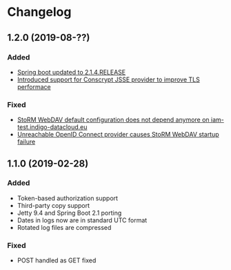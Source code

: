 # Changelog

## 1.2.0 (2019-08-??)

### Added

- [Spring boot updated to 2.1.4.RELEASE][STOR-1098]
- [Introduced support for Conscrypt JSSE provider to improve TLS
  performace][STOR-1097]

### Fixed

- [StoRM WebDAV default configuration does not depend anymore on
  iam-test.indigo-datacloud.eu][STOR-1095]
- [Unreachable OpenID Connect provider causes StoRM WebDAV startup
  failure][STOR-1096]

## 1.1.0 (2019-02-28)

### Added

- Token-based authorization support
- Third-party copy support
- Jetty 9.4 and Spring Boot 2.1 porting
- Dates in logs now are in standard UTC format
- Rotated log files are compressed

### Fixed

- POST handled as GET fixed 


[STOR-1095]: https://issues.infn.it/jira/browse/STOR-1095
[STOR-1096]: https://issues.infn.it/jira/browse/STOR-1096
[STOR-1097]: https://issues.infn.it/jira/browse/STOR-1097
[STOR-1098]: https://issues.infn.it/jira/browse/STOR-1098
